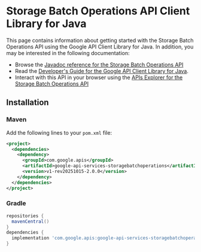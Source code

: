 # Storage Batch Operations API Client Library for Java



This page contains information about getting started with the Storage Batch Operations API
using the Google API Client Library for Java. In addition, you may be interested
in the following documentation:

* Browse the [Javadoc reference for the Storage Batch Operations API][javadoc]
* Read the [Developer's Guide for the Google API Client Library for Java][google-api-client].
* Interact with this API in your browser using the [APIs Explorer for the Storage Batch Operations API][api-explorer]

## Installation

### Maven

Add the following lines to your `pom.xml` file:

```xml
<project>
  <dependencies>
    <dependency>
      <groupId>com.google.apis</groupId>
      <artifactId>google-api-services-storagebatchoperations</artifactId>
      <version>v1-rev20251015-2.0.0</version>
    </dependency>
  </dependencies>
</project>
```

### Gradle

```gradle
repositories {
  mavenCentral()
}
dependencies {
  implementation 'com.google.apis:google-api-services-storagebatchoperations:v1-rev20251015-2.0.0'
}
```

[javadoc]: https://googleapis.dev/java/google-api-services-storagebatchoperations/latest/index.html
[google-api-client]: https://github.com/googleapis/google-api-java-client/
[api-explorer]: https://developers.google.com/apis-explorer/#p/storagebatchoperations/v1/
